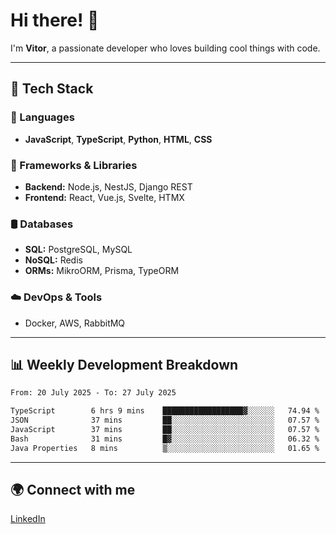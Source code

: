 
# Hi there! 👋

I'm **Vitor**, a passionate developer who loves building cool things with code.

---
## 🔧 Tech Stack

### 📌 Languages
- **JavaScript**, **TypeScript**, **Python**, **HTML**, **CSS**

### 🚀 Frameworks & Libraries
- **Backend:** Node.js, NestJS, Django REST
- **Frontend:** React, Vue.js, Svelte, HTMX

### 🛢️ Databases
- **SQL:** PostgreSQL, MySQL
- **NoSQL:** Redis
- **ORMs:** MikroORM, Prisma, TypeORM

### ☁️ DevOps & Tools
- Docker, AWS, RabbitMQ

---
## 📊 Weekly Development Breakdown

<!--START_SECTION:waka-->

```txt
From: 20 July 2025 - To: 27 July 2025

TypeScript        6 hrs 9 mins    ██████████████████▓░░░░░░   74.94 %
JSON              37 mins         ██░░░░░░░░░░░░░░░░░░░░░░░   07.57 %
JavaScript        37 mins         ██░░░░░░░░░░░░░░░░░░░░░░░   07.57 %
Bash              31 mins         █▓░░░░░░░░░░░░░░░░░░░░░░░   06.32 %
Java Properties   8 mins          ▒░░░░░░░░░░░░░░░░░░░░░░░░   01.65 %
```

<!--END_SECTION:waka-->

---
## 🌍 Connect with me
[LinkedIn](https://www.linkedin.com/in/vitorlc)
